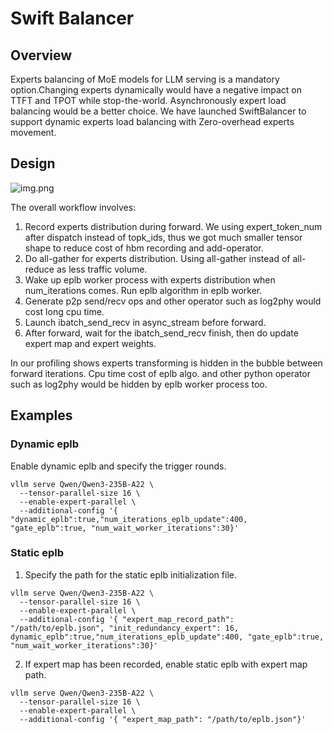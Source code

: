 # Swift Balancer

## Overview
Experts balancing of MoE models for LLM serving is a mandatory option.Changing experts dynamically would have a negative impact on TTFT and TPOT while stop-the-world.
Asynchronously expert load balancing would be a better choice.
We have launched SwiftBalancer to support dynamic experts load balancing with Zero-overhead experts movement.

## Design

![img.png](images/eplb_img.png)

The overall workflow involves:
1. Record experts distribution during forward. We using expert_token_num after dispatch instead of topk_ids, thus we got much smaller tensor shape to reduce cost of hbm
   recording and add-operator.
2. Do all-gather for experts distribution. Using all-gather instead of all-reduce as less traffic volume.
3. Wake up eplb worker process with experts distribution when num_iterations comes. Run eplb algorithm in eplb worker.
4. Generate p2p send/recv ops and other operator such as log2phy would cost long cpu time.
5. Launch ibatch_send_recv in async_stream before forward.
6. After forward, wait for the ibatch_send_recv finish, then do update expert map and expert weights.

In our profiling shows experts transforming is hidden in the bubble between forward iterations. Cpu time cost of eplb algo. and other python operator such as log2phy
would be hidden by eplb worker process too.

## Examples
### Dynamic eplb
Enable dynamic eplb and specify the trigger rounds.

```shell
vllm serve Qwen/Qwen3-235B-A22 \
  --tensor-parallel-size 16 \
  --enable-expert-parallel \
  --additional-config '{ "dynamic_eplb":true,"num_iterations_eplb_update":400, "gate_eplb":true, "num_wait_worker_iterations":30}'
```

### Static eplb
1. Specify the path for the static eplb initialization file.

```shell
vllm serve Qwen/Qwen3-235B-A22 \
  --tensor-parallel-size 16 \
  --enable-expert-parallel \
  --additional-config '{ "expert_map_record_path": "/path/to/eplb.json", "init_redundancy_expert": 16, dynamic_eplb":true,"num_iterations_eplb_update":400, "gate_eplb":true, "num_wait_worker_iterations":30}'
```

2. If expert map has been recorded, enable static eplb with expert map path.

```shell
vllm serve Qwen/Qwen3-235B-A22 \
  --tensor-parallel-size 16 \
  --enable-expert-parallel \
  --additional-config '{ "expert_map_path": "/path/to/eplb.json"}'
```
